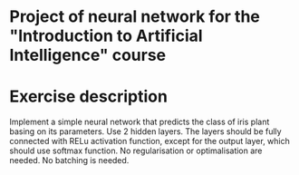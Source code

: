 # Project of neural network for the "Introduction to Artificial Intelligence" course

# Exercise description
Implement a simple neural network that predicts the class of iris plant basing on its parameters.
Use 2 hidden layers. The layers should be fully connected with RELu activation function, except for the output layer, which should use softmax function.
No regularisation or optimalisation are needed. No batching is needed. 


